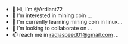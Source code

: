 - 👋 Hi, I’m @Ardiant72
- 👀 I’m interested in mining coin ...
- 🌱 I’m currently learning mining coin in linux...
- 💞️ I’m looking to collaborate on ...
- 📫 reach me in radjaspeed01@gmail.com ...

<!---
Ardiant72/Ardiant72 is a ✨ special ✨ repository because its `README.md` (this file) appears on your GitHub profile.
You can click the Preview link to take a look at your changes.
--->
